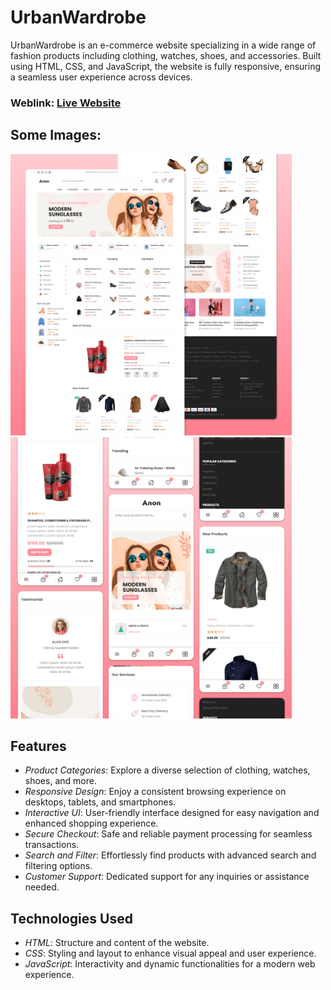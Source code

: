 # UrbanWardrobe

UrbanWardrobe is an e-commerce website specializing in a wide range of fashion products including clothing, watches, shoes, and accessories. Built using HTML, CSS, and JavaScript, the website is fully responsive, ensuring a seamless user experience across devices.

### Weblink: [Live Website](https://urban-wardrobe.netlify.app/)

## Some Images:
<img width="450px;" src="https://raw.githubusercontent.com/aaryan-gupta03/Wardrobe-E-Commerce-Website/main/website-demo-images/desktop.png"/>
<img width="450px;" src="https://raw.githubusercontent.com/aaryan-gupta03/Wardrobe-E-Commerce-Website/main/website-demo-images/mobile.png"/>

## Features

- *Product Categories*: Explore a diverse selection of clothing, watches, shoes, and more.
- *Responsive Design*: Enjoy a consistent browsing experience on desktops, tablets, and smartphones.
- *Interactive UI*: User-friendly interface designed for easy navigation and enhanced shopping experience.
- *Secure Checkout*: Safe and reliable payment processing for seamless transactions.
- *Search and Filter*: Effortlessly find products with advanced search and filtering options.
- *Customer Support*: Dedicated support for any inquiries or assistance needed.

## Technologies Used

- *HTML*: Structure and content of the website.
- *CSS*: Styling and layout to enhance visual appeal and user experience.
- *JavaScript*: Interactivity and dynamic functionalities for a modern web experience.
